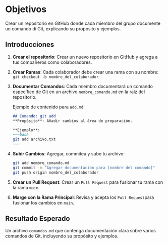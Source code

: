 # Objetivos

Crear un repositorio en GitHub donde cada miembro del grupo documente un comando di Git, explicando su propósito y ejemplos.

## Introducciones

1. **Crear el repositorio**:
    Crear un nuevo repositorio en GitHub y agrega a tus compañeros como colaboradores.
2. **Crear Ramas**:
    Cada colaborador debe crear una rama con su nombre:
    `git checkout -b nombre_del_colaborador`
3. **Documentar Comandos**:
    Cada miembro documentará un comando específico de Git en un archivo `nombre_comando.md` en la raíz del repositorio.

    Ejemplo de contenido para `add.md`:

    ```md
    ## Comando: git add
    **Propósito**: Añadir cambios al área de preparación.

    **Ejemplo**:
    ~~~bash
    git add archivo.txt
    ~~~
    ```

4. **Subir Cambios**:
    Agregar, commitea y sube tu archivo:

    ```bash
    git add nombre_comando.md
    git commit -m "Agregar documentación para [nombre del comando]"
    git push origin nombre_del_colaborador
    ```

5. **Crear un Pull Request**:
    Crear un `Pull Request` para fusionar tu rama con la rama `main`.

6. **Marge con la Rama Principal**:
    Revisa y acepta los `Pull Request`para fusionar los cambios en `main`.

## Resultado Esperado

Un archivo `comandos.md` que contenga documentación clara sobre varios comandos de Git, incluyendo su propósito y ejemplos.
